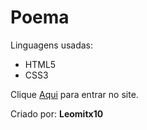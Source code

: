 # Poema

  Linguagens usadas:
 - HTML5
 - CSS3
  
  Clique <a href="https://leomitx10.github.io/Top-5-musicas-de-videogames/" target="_blank">Aqui</a> para entrar no site.
  
  Criado por: <b>Leomitx10</b>

